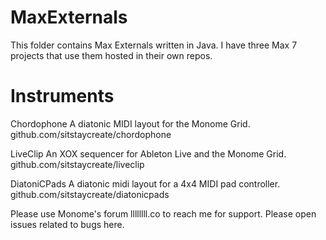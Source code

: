 # MaxExternals
This folder contains Max Externals written in Java. I have three Max 7 projects that use them hosted in their own repos.

# Instruments
Chordophone
A diatonic MIDI layout for the Monome Grid.
github.com/sitstaycreate/chordophone

LiveClip
An XOX sequencer for Ableton Live and the Monome Grid.
github.com/sitstaycreate/liveclip

DiatoniCPads
A diatonic midi layout for a 4x4 MIDI pad controller.
github.com/sitstaycreate/diatonicpads

Please use Monome's forum llllllll.co to reach me for support.
Please open issues related to bugs here.
